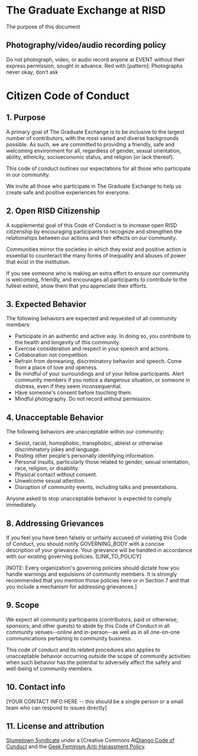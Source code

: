 # The Graduate Exchange at RISD

The purpose of this document

## Photography/video/audio recording policy

Do not photograph, video, or audio record anyone at EVENT without their express permission, sought in advance.
Red with [pattern]: Photographs never okay, don’t ask

# Citizen Code of Conduct

## 1. Purpose

A primary goal of The Graduate Exchange is to be inclusive to the largest number of contributors, with the most varied and diverse backgrounds possible. As such, we are committed to providing a friendly, safe and welcoming environment for all, regardless of gender, sexual orientation, ability, ethnicity, socioeconomic status, and religion (or lack thereof).

This code of conduct outlines our expectations for all those who participate in our community.

We invite all those who participate in The Graduate Exchange to help us create safe and positive experiences for everyone.

## 2. Open RISD Citizenship

A supplemental goal of this Code of Conduct is to increase open RISD citizenship by encouraging participants to recognize and strengthen the relationships between our actions and their effects on our community.

Communities mirror the societies in which they exist and positive action is essential to counteract the many forms of inequality and abuses of power that exist in the institution.

If you see someone who is making an extra effort to ensure our community is welcoming, friendly, and encourages all participants to contribute to the fullest extent, show them that you appreciate their efforts.

## 3. Expected Behavior

The following behaviors are expected and requested of all community members:

  * Participate in an authentic and active way. In doing so, you contribute to the health and longevity of this community.
  * Exercise consideration and respect in your speech and actions.
  * Collaboration not competition.
  * Refrain from demeaning, discriminatory behavior and speech. Come from a place of love and openess.
  * Be mindful of your surroundings and of your fellow participants. Alert community members if you notice a dangerous situation, or someone in distress, even if they seem inconsequential.
  * Have someone's consent before touching them.
  * Mindful photography. Do not record without permission.


## 4. Unacceptable Behavior

The following behaviors are unacceptable within our community:

  * Sexist, racist, homophobic, transphobic, ableist or otherwise discriminatory jokes and language.
  * Posting other people's personally identifying information.
  * Personal insults, particularly those related to gender, sexual orientation, race, religion, or disability.
  * Physical contact without consent. 
  * Unwelcome sexual attention. 
  * Disruption of community events, including talks and presentations.

Anyone asked to stop unacceptable behavior is expected to comply immediately.


## 8. Addressing Grievances

If you feel you have been falsely or unfairly accused of violating this Code of Conduct, you should notify GOVERNING_BODY with a concise description of your grievance. Your grievance will be handled in accordance with our existing governing policies. [LINK_TO_POLICY]

[NOTE: Every organization's governing policies should dictate how you handle warnings and expulsions of community members. It is strongly recommended that you mention those policies here or in Section 7 and that you include a mechanism for addressing grievances.]

## 9. Scope

We expect all community participants (contributors, paid or otherwise; sponsors; and other guests) to abide by this Code of Conduct in all community venues--online and in-person--as well as in all one-on-one communications pertaining to community business.

This code of conduct and its related procedures also applies to unacceptable behavior occurring outside the scope of community activities when such behavior has the potential to adversely affect the safety and well-being of community members.

## 10. Contact info

[YOUR CONTACT INFO HERE -- this should be a single person or a small team who can respond to issues directly]

## 11. License and attribution

[Stumptown Syndicate](http://stumptownsyndicate.org) under a 
[Creative Commons At[Django Code of Conduct](https://www.djangoproject.com/conduct/) and the 
[Geek Feminism Anti-Harassment Policy](http://geekfeminism.wikia.com/wiki/Conference_anti-harassment/Policy).
